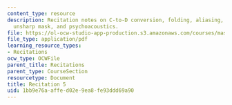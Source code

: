 ```yaml
---
content_type: resource
description: Recitation notes on C-to-D conversion, folding, aliasing, resampling,
  unsharp mask, and psychoacoustics.
file: https://ol-ocw-studio-app-production.s3.amazonaws.com/courses/mas-160-signals-systems-and-information-for-media-technology-fall-2007/1bb9e76aaffed02e9ea8fe93ddd69a90_rec5.pdf
file_type: application/pdf
learning_resource_types:
- Recitations
ocw_type: OCWFile
parent_title: Recitations
parent_type: CourseSection
resourcetype: Document
title: Recitation 5
uid: 1bb9e76a-affe-d02e-9ea8-fe93ddd69a90
---
```

